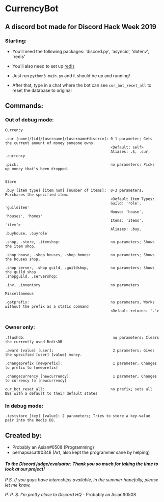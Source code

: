 # CurrencyBot

## A discord bot made for Discord Hack Week 2019

### Starting:
    
- You'll need the following packages: 'discord.py', 'asyncio', 'dotenv', 'redis'

- You'll also need to set up [redis](https://redis.io/download)

- Just run `python3 main.py` and it should be up and running!

- After that, type in a chat where the bot can see `cur_bot_reset_all` to reset the database to original
    
## Commands:

### Out of debug mode:
```
Currency

.cur [none]/[id]/[username]/[username#discrim]: 0-1 parameter; Gets the current amount of money someone owns.
                                                <Default: self>
                                                Aliases: .$, .cur, .currency
                                                
.pick:                                          no parameters; Picks up money that's been dropped.


Store

.buy [item type] [item num] [number of items]:  0-3 parameters; Purchases the specified item.
                                                <Default Item Types: 
                                                Guild: 'role', 'guilditem'
                                                House: 'house', 'houses', 'homes'
                                                Items: 'items', 'item'>
                                                Aliases: .buy, .buyhouse, .buyrole

.shop, .store, .itemshop:                       no parameters; Shows the item shop.

.shop house, .shop houses, .shop homes:         no parameters; Shows the houses shop.

.shop server, .shop guild, .guildshop,          no parameters; Shows the guild shop.
.shopguild, .servershop:

.inv, .inventory                                no parameters

Miscellaneous

.getprefix:                                     no parameters, Works without the prefix as a static command 
                                                <Default returns: '.'>


```

### Owner only:
```
.flushdb:                                        no parameters; Clears the currently used RedisDB

.award [value] [user]:                           2 parameters; Gives the specified [user] [value] money.

.changeprefix [newprefix]:                       1 parameter; Changes to prefix to [newprefix]

.changecurrency [newcurrency]:                   1 parameter; Changes to currency to [newcurrency]

cur_bot_reset_all:                              no prefix; sets all DBs with a default to their default states
```

### In debug mode:

```
.teststore [key] [value]: 2 parameters; Tries to store a key-value pair into the Redis DB.
```

## Created by:
- Probably an Asian#0508 (Programming)
- perhapsacat#0348 (Art, also kept the programmer sane by helping)


#### *To the Discord judge/evaluator: Thank you so much for taking the time to look at our project!*

*P.S. If you guys have internships available, in the summer hopefully, please let me know.*

*P. P. S. I'm pretty close to Discord HQ* - Probably an Asian#0508
